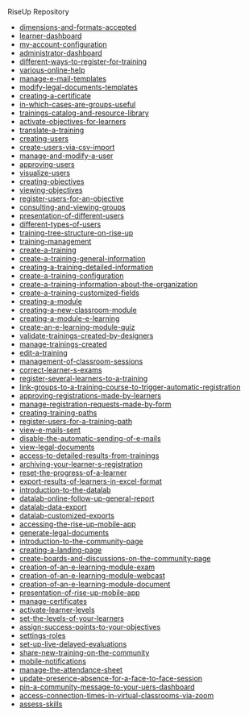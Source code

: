 

RiseUp Repository 

<nav>
    <ul>
    <li><a href="1088682-dimensions-and-formats-accepted.html">dimensions-and-formats-accepted</a></li>
<li><a href="3956082-learner-dashboard.html">learner-dashboard</a></li>
<li><a href="3957865-my-account-configuration.html">my-account-configuration</a></li>
<li><a href="3966358-administrator-dashboard.html">administrator-dashboard</a></li>
<li><a href="3970166-different-ways-to-register-for-training.html">different-ways-to-register-for-training</a></li>
<li><a href="3970329-various-online-help.html">various-online-help</a></li>
<li><a href="3970582-manage-e-mail-templates.html">manage-e-mail-templates</a></li>
<li><a href="3970584-modify-legal-documents-templates.html">modify-legal-documents-templates</a></li>
<li><a href="3970601-creating-a-certificate.html">creating-a-certificate</a></li>
<li><a href="3971448-in-which-cases-are-groups-useful.html">in-which-cases-are-groups-useful</a></li>
<li><a href="3971525-trainings-catalog-and-resource-library.html">trainings-catalog-and-resource-library</a></li>
<li><a href="3971695-activate-objectives-for-learners.html">activate-objectives-for-learners</a></li>
<li><a href="3973441-translate-a-training.html">translate-a-training</a></li>
<li><a href="3973595-creating-users.html">creating-users</a></li>
<li><a href="3973600-create-users-via-csv-import.html">create-users-via-csv-import</a></li>
<li><a href="3973605-manage-and-modify-a-user.html">manage-and-modify-a-user</a></li>
<li><a href="3973606-approving-users.html">approving-users</a></li>
<li><a href="3973641-visualize-users.html">visualize-users</a></li>
<li><a href="3973714-creating-objectives.html">creating-objectives</a></li>
<li><a href="3973718-viewing-objectives.html">viewing-objectives</a></li>
<li><a href="3973721-register-users-for-an-objective.html">register-users-for-an-objective</a></li>
<li><a href="3973862-consulting-and-viewing-groups.html">consulting-and-viewing-groups</a></li>
<li><a href="3973902-presentation-of-different-users.html">presentation-of-different-users</a></li>
<li><a href="3973949-different-types-of-users.html">different-types-of-users</a></li>
<li><a href="3973965-training-tree-structure-on-rise-up.html">training-tree-structure-on-rise-up</a></li>
<li><a href="3973983-training-management.html">training-management</a></li>
<li><a href="3974013-create-a-training.html">create-a-training</a></li>
<li><a href="3974260-create-a-training-general-information.html">create-a-training-general-information</a></li>
<li><a href="3974262-creating-a-training-detailed-information.html">creating-a-training-detailed-information</a></li>
<li><a href="3974276-create-a-training-configuration.html">create-a-training-configuration</a></li>
<li><a href="3974277-create-a-training-information-about-the-organization.html">create-a-training-information-about-the-organization</a></li>
<li><a href="3974282-create-a-training-customized-fields.html">create-a-training-customized-fields</a></li>
<li><a href="3975035-creating-a-module.html">creating-a-module</a></li>
<li><a href="3975036-creating-a-new-classroom-module.html">creating-a-new-classroom-module</a></li>
<li><a href="3975037-creating-a-module-e-learning.html">creating-a-module-e-learning</a></li>
<li><a href="3975290-create-an-e-learning-module-quiz.html">create-an-e-learning-module-quiz</a></li>
<li><a href="3975342-validate-trainings-created-by-designers.html">validate-trainings-created-by-designers</a></li>
<li><a href="3975348-manage-trainings-created.html">manage-trainings-created</a></li>
<li><a href="3975356-edit-a-training.html">edit-a-training</a></li>
<li><a href="3975362-management-of-classroom-sessions.html">management-of-classroom-sessions</a></li>
<li><a href="3975364-correct-learner-s-exams.html">correct-learner-s-exams</a></li>
<li><a href="3988737-register-several-learners-to-a-training.html">register-several-learners-to-a-training</a></li>
<li><a href="3989126-link-groups-to-a-training-course-to-trigger-automatic-registration.html">link-groups-to-a-training-course-to-trigger-automatic-registration</a></li>
<li><a href="3989146-approving-registrations-made-by-learners.html">approving-registrations-made-by-learners</a></li>
<li><a href="3989168-manage-registration-requests-made-by-form.html">manage-registration-requests-made-by-form</a></li>
<li><a href="3989199-creating-training-paths.html">creating-training-paths</a></li>
<li><a href="3989215-register-users-for-a-training-path.html">register-users-for-a-training-path</a></li>
<li><a href="3989238-view-e-mails-sent.html">view-e-mails-sent</a></li>
<li><a href="3989243-disable-the-automatic-sending-of-e-mails.html">disable-the-automatic-sending-of-e-mails</a></li>
<li><a href="3991060-view-legal-documents.html">view-legal-documents</a></li>
<li><a href="3991118-access-to-detailed-results-from-trainings.html">access-to-detailed-results-from-trainings</a></li>
<li><a href="3991120-archiving-your-learner-s-registration.html">archiving-your-learner-s-registration</a></li>
<li><a href="3992721-reset-the-progress-of-a-learner.html">reset-the-progress-of-a-learner</a></li>
<li><a href="3992725-export-results-of-learners-in-excel-format.html">export-results-of-learners-in-excel-format</a></li>
<li><a href="3993062-introduction-to-the-datalab.html">introduction-to-the-datalab</a></li>
<li><a href="3993071-datalab-online-follow-up-general-report.html">datalab-online-follow-up-general-report</a></li>
<li><a href="3993075-datalab-data-export.html">datalab-data-export</a></li>
<li><a href="3993076-datalab-customized-exports.html">datalab-customized-exports</a></li>
<li><a href="4043291-accessing-the-rise-up-mobile-app.html">accessing-the-rise-up-mobile-app</a></li>
<li><a href="4033011-generate-legal-documents.html">generate-legal-documents</a></li>
<li><a href="4042394-introduction-to-the-community-page.html">introduction-to-the-community-page</a></li>
<li><a href="4043433-creating-a-landing-page.html">creating-a-landing-page</a></li>
<li><a href="4111263-create-boards-and-discussions-on-the-community-page.html">create-boards-and-discussions-on-the-community-page</a></li>
<li><a href="4143378-creation-of-an-e-learning-module-exam.html">creation-of-an-e-learning-module-exam</a></li>
<li><a href="4274015-creation-of-an-e-learning-module-webcast.html">creation-of-an-e-learning-module-webcast</a></li>
<li><a href="4274052-creation-of-an-e-learning-module-document.html">creation-of-an-e-learning-module-document</a></li>
<li><a href="4373341-presentation-of-rise-up-mobile-app.html">presentation-of-rise-up-mobile-app</a></li>
<li><a href="4543148-manage-certificates.html">manage-certificates</a></li>
<li><a href="4549492-activate-learner-levels.html">activate-learner-levels</a></li>
<li><a href="4549701-set-the-levels-of-your-learners.html">set-the-levels-of-your-learners</a></li>
<li><a href="4549707-assign-success-points-to-your-objectives.html">assign-success-points-to-your-objectives</a></li>
<li><a href="4550442-settings-roles.html">settings-roles</a></li>
<li><a href="4581737-set-up-live-delayed-evaluations.html">set-up-live-delayed-evaluations</a></li>
<li><a href="4602622-share-new-training-on-the-community.html">share-new-training-on-the-community</a></li>
<li><a href="4612221-mobile-notifications.html">mobile-notifications</a></li>
<li><a href="4635924-manage-the-attendance-sheet.html">manage-the-attendance-sheet</a></li>
<li><a href="4635929-update-presence-absence-for-a-face-to-face-session.html">update-presence-absence-for-a-face-to-face-session</a></li>
<li><a href="4660760-pin-a-community-message-to-your-uers-dashboard.html">pin-a-community-message-to-your-uers-dashboard</a></li>
<li><a href="4670434-access-connection-times-in-virtual-classrooms-via-zoom.html">access-connection-times-in-virtual-classrooms-via-zoom</a></li>
<li><a href="4698776-assess-skills.html">assess-skills</a></li>

